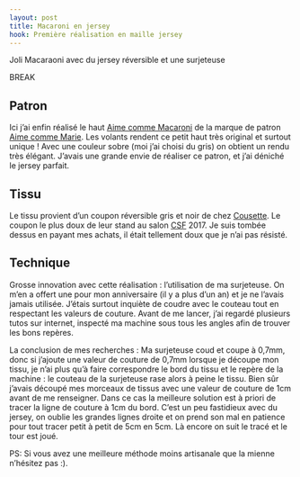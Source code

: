 ```yaml
---
layout: post
title: Macaroni en jersey
hook: Première réalisation en maille jersey
---
```


Joli Macaraoni avec du jersey réversible et une surjeteuse

BREAK

## Patron

Ici j’ai enfin réalisé le haut [Aime comme Macaroni][1] de la marque de patron [Aime comme Marie][2]. Les volants rendent ce petit haut très original et surtout unique ! Avec une couleur sobre (moi j’ai choisi du gris) on obtient un rendu très élégant. J’avais une grande envie de réaliser ce patron, et j’ai déniché le jersey parfait.

## Tissu

Le tissu provient d’un coupon réversible gris et noir de chez [Cousette][3]. Le coupon le plus doux de leur stand au salon [CSF][4] 2017. Je suis tombée dessus en payant mes achats, il était tellement doux que je n’ai pas résisté.

## Technique

Grosse innovation avec cette réalisation : l’utilisation de ma surjeteuse. On m’en a offert une pour mon anniversaire (il y a plus d’un an) et je ne l’avais jamais utilisée. J’étais surtout inquiète de coudre avec le couteau tout en respectant les valeurs de couture. Avant de me lancer, j’ai regardé plusieurs tutos sur internet, inspecté ma machine sous tous les angles afin de trouver les bons repères.

La conclusion de mes recherches : Ma surjeteuse coud et coupe à 0,7mm, donc si j’ajoute une valeur de couture de 0,7mm lorsque je découpe mon tissu, je n’ai plus qu’à faire correspondre le bord du tissu et le repère de la machine : le couteau de la surjeteuse rase alors à peine le tissu. Bien sûr j’avais découpé mes morceaux de tissus avec une valeur de couture de 1cm avant de me renseigner. Dans ce cas la meilleure solution est à priori de tracer la ligne de couture à 1cm du bord. C’est un peu fastidieux avec du jersey, on oublie les grandes lignes droite et on prend son mal en patience pour tout tracer petit à petit de 5cm en 5cm. Là encore on suit le tracé et le tour est joué.

PS: Si vous avez une meilleure méthode moins artisanale que la mienne n’hésitez pas :).

[1]: https://www.aimecommemarie.com/aime-comme-macaroni-9115/
[2]: https://www.aimecommemarie.com/
[3]: https://www.cousette.com/
[4]: https://www.creations-savoir-faire.com/

